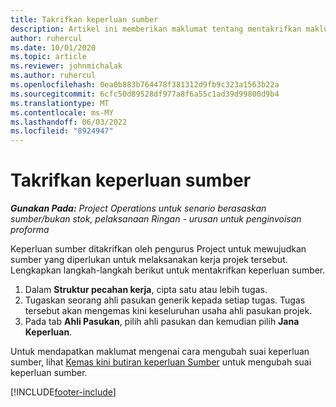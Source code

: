 ```yaml
---
title: Takrifkan keperluan sumber
description: Artikel ini memberikan maklumat tentang mentakrifkan maklumat keperluan sumber.
author: ruhercul
ms.date: 10/01/2020
ms.topic: article
ms.reviewer: johnmichalak
ms.author: ruhercul
ms.openlocfilehash: 0ea0b883b764478f381312d9fb9c323a1563b22a
ms.sourcegitcommit: 6cfc50d89528df977a8f6a55c1ad39d99800d9b4
ms.translationtype: MT
ms.contentlocale: ms-MY
ms.lasthandoff: 06/03/2022
ms.locfileid: "8924947"
---
```

# <a name="define-resource-requirements"></a>Takrifkan keperluan sumber

_**Gunakan Pada:** Project Operations untuk senario berasaskan sumber/bukan stok, pelaksanaan Ringan - urusan untuk penginvoisan proforma_

Keperluan sumber ditakrifkan oleh pengurus Project untuk mewujudkan sumber yang diperlukan untuk melaksanakan kerja projek tersebut. Lengkapkan langkah-langkah berikut untuk mentakrifkan keperluan sumber.

1.  Dalam **Struktur pecahan kerja**, cipta satu atau lebih tugas.
2.  Tugaskan seorang ahli pasukan generik kepada setiap tugas. Tugas tersebut akan mengemas kini keseluruhan usaha ahli pasukan projek.
3.  Pada tab **Ahli Pasukan**, pilih ahli pasukan dan kemudian pilih **Jana Keperluan**.

Untuk mendapatkan maklumat mengenai cara mengubah suai keperluan sumber, lihat [Kemas kini butiran keperluan Sumber](define-resource-requirements.md) untuk mengubah suai keperluan sumber.

[!INCLUDE[footer-include](../includes/footer-banner.md)]